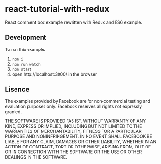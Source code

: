 # react-tutorial-with-redux

React comment box example rewritten with Redux and ES6 example.

## Development

To run this example:   
1. `npm i`   
2. `npm run watch`   
3. `npm start`   
4. open http://localhost:3000/ in the browser   

## Lisence

The examples provided by Facebook are for non-commercial testing and evaluation
purposes only. Facebook reserves all rights not expressly granted.

THE SOFTWARE IS PROVIDED "AS IS", WITHOUT WARRANTY OF ANY KIND, EXPRESS OR
IMPLIED, INCLUDING BUT NOT LIMITED TO THE WARRANTIES OF MERCHANTABILITY,
FITNESS FOR A PARTICULAR PURPOSE AND NONINFRINGEMENT. IN NO EVENT SHALL
FACEBOOK BE LIABLE FOR ANY CLAIM, DAMAGES OR OTHER LIABILITY, WHETHER IN AN
ACTION OF CONTRACT, TORT OR OTHERWISE, ARISING FROM, OUT OF OR IN CONNECTION
WITH THE SOFTWARE OR THE USE OR OTHER DEALINGS IN THE SOFTWARE.
